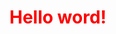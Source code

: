 <html>
  <head>
  </head>
  <body>
    <div align=""center>
    <h1 style = "color:red;">Hello word!</h1>
  </div>
  </body>
</html>
